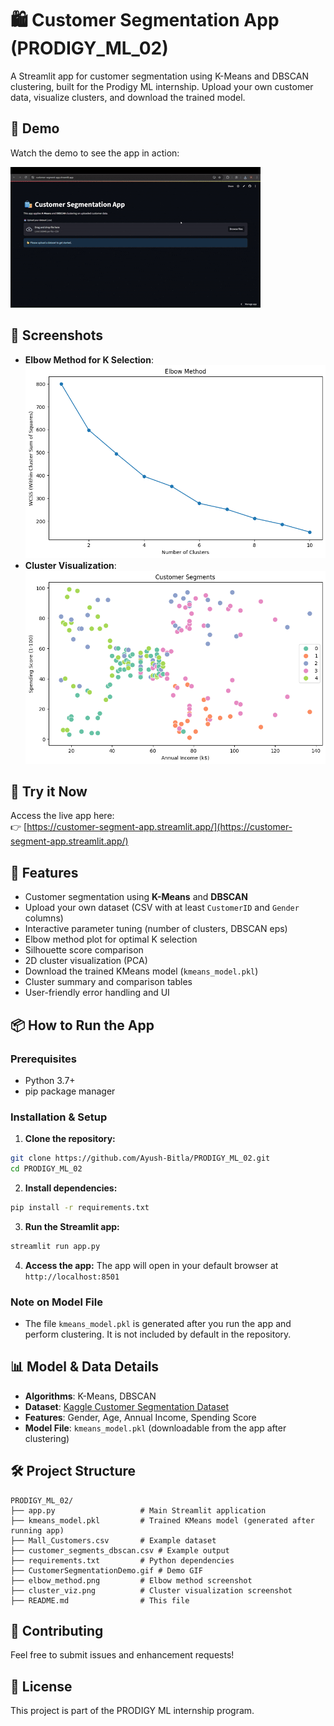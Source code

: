 # 🛍️ Customer Segmentation App (PRODIGY_ML_02)

A Streamlit app for customer segmentation using K-Means and DBSCAN clustering, built for the Prodigy ML internship. Upload your own customer data, visualize clusters, and download the trained model.

## 🎥 Demo
Watch the demo to see the app in action:

![Customer Segmentation Demo](./CustomerSegmentationDemo.gif)

## 📸 Screenshots
- **Elbow Method for K Selection**: ![Elbow Method](./elbow-method.png)
- **Cluster Visualization**: ![Cluster Visualization](./cluster_viz.png)

## 🚀 Try it Now
Access the live app here:  
👉 [https://customer-segment-app.streamlit.app/](https://customer-segment-app.streamlit.app/)

## 🧠 Features
- Customer segmentation using **K-Means** and **DBSCAN**
- Upload your own dataset (CSV with at least `CustomerID` and `Gender` columns)
- Interactive parameter tuning (number of clusters, DBSCAN eps)
- Elbow method plot for optimal K selection
- Silhouette score comparison
- 2D cluster visualization (PCA)
- Download the trained KMeans model (`kmeans_model.pkl`)
- Cluster summary and comparison tables
- User-friendly error handling and UI

## 📦 How to Run the App

### Prerequisites
- Python 3.7+
- pip package manager

### Installation & Setup

1. **Clone the repository:**
```bash
git clone https://github.com/Ayush-Bitla/PRODIGY_ML_02.git
cd PRODIGY_ML_02
```

2. **Install dependencies:**
```bash
pip install -r requirements.txt
```

3. **Run the Streamlit app:**
```bash
streamlit run app.py
```

4. **Access the app:**
The app will open in your default browser at `http://localhost:8501`

### Note on Model File
- The file `kmeans_model.pkl` is generated after you run the app and perform clustering. It is not included by default in the repository.

## 📊 Model & Data Details
- **Algorithms**: K-Means, DBSCAN
- **Dataset**: [Kaggle Customer Segmentation Dataset](https://www.kaggle.com/datasets/vjchoudhary7/customer-segmentation-tutorial-in-python)
- **Features**: Gender, Age, Annual Income, Spending Score
- **Model File**: `kmeans_model.pkl` (downloadable from the app after clustering)

## 🛠️ Project Structure
```
PRODIGY_ML_02/
├── app.py                   # Main Streamlit application
├── kmeans_model.pkl         # Trained KMeans model (generated after running app)
├── Mall_Customers.csv       # Example dataset
├── customer_segments_dbscan.csv # Example output
├── requirements.txt         # Python dependencies
├── CustomerSegmentationDemo.gif # Demo GIF
├── elbow_method.png         # Elbow method screenshot
├── cluster_viz.png          # Cluster visualization screenshot
├── README.md                # This file
```

## 🤝 Contributing
Feel free to submit issues and enhancement requests!

## 📝 License
This project is part of the PRODIGY ML internship program. 
